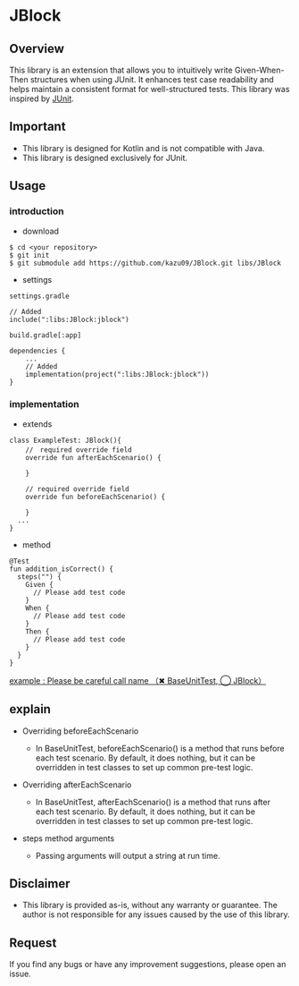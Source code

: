 # JBlock
## Overview
This library is an extension that allows you to intuitively write Given-When-Then structures when using JUnit.
It enhances test case readability and helps maintain a consistent format for well-structured tests.
This library was inspired by [JUnit](https://junit.org/).

## Important
* This library is designed for Kotlin and is not compatible with Java.
* This library is designed exclusively for JUnit.

## Usage
### introduction
* download
```
$ cd <your repository>
$ git init
$ git submodule add https://github.com/kazu09/JBlock.git libs/JBlock
```
* settings
```
settings.gradle

// Added
include(":libs:JBlock:jblock")
```

```
build.gradle[:app]

dependencies {
    ...
    // Added
    implementation(project(":libs:JBlock:jblock"))
}
```

### implementation
* extends
```
class ExampleTest: JBlock(){
    //　required override field
    override fun afterEachScenario() {

    }

    // required override field
    override fun beforeEachScenario() {

    }
  ...
}
```

* method
```
@Test
fun addition_isCorrect() {
  steps("") {
    Given {
      // Please add test code
    }
    When {
      // Please add test code
    }
    Then {
      // Please add test code
    }
  }
}
```
[example : Please be careful call name （✖ BaseUnitTest, ◯ JBlock）](https://github.com/kazu09/GivenWhenThen-JUnit/blob/main/app/src/test/java/com/kazu/givenwhenthen_junit/BaseUnitTest.kt)
## explain
* Overriding beforeEachScenario
  * In BaseUnitTest, beforeEachScenario() is a method that runs before each test scenario.
By default, it does nothing, but it can be overridden in test classes to set up common pre-test logic.

* Overriding afterEachScenario
  * In BaseUnitTest, afterEachScenario() is a method that runs after each test scenario.
By default, it does nothing, but it can be overridden in test classes to set up common pre-test logic.

* steps method arguments
  * Passing arguments will output a string at run time.


## Disclaimer
* This library is provided as-is, without any warranty or guarantee. The author is not responsible for any issues caused by the use of this library.

## Request
If you find any bugs or have any improvement suggestions, please open an issue. 
